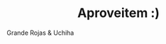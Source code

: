 <h1 align="center">Aproveitem :)</h1>
<p align="center>Doglas Nicolas & João Vitor</p>
<p align="center>Grande Rojas & Uchiha</p>
